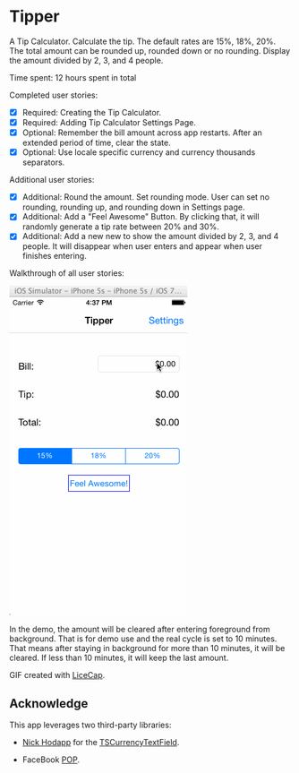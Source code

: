 Tipper
======

A Tip Calculator. Calculate the tip. The default rates are 15%, 18%, 20%. The total amount can be rounded up, rounded down or no rounding. Display the amount divided by 2, 3, and 4 people.

Time spent: 12 hours spent in total

Completed user stories:
 * [x] Required: Creating the Tip Calculator.
 * [x] Required: Adding Tip Calculator Settings Page.
 * [x] Optional: Remember the bill amount across app restarts. After an extended period of time, clear the state.
 * [x] Optional: Use locale specific currency and currency thousands separators.

Additional user stories:
 * [x] Additional: Round the amount. Set rounding mode. User can set no rounding, rounding up, and rounding down in Settings page.
 * [x] Additional: Add a "Feel Awesome" Button. By clicking that, it will randomly generate a tip rate between 20% and 30%.
 * [x] Additional: Add a new new to show the amount divided by 2, 3, and 4 people. It will disappear when user enters and appear when user finishes entering.
 
Walkthrough of all user stories:

![Video Walkthrough](tipper_demo.gif)

In the demo, the amount will be cleared after entering foreground from background. That is for demo use and the real cycle is set to 10 minutes. That means after staying in background for more than 10 minutes, it will be cleared. If less than 10 minutes, it will keep the last amount.
 
GIF created with [LiceCap](http://www.cockos.com/licecap/).


## Acknowledge

This app leverages two third-party libraries:

 * [Nick Hodapp](https://github.com/TomSwift) for the [TSCurrencyTextField](https://github.com/TomSwift/TSCurrencyTextField).

 * FaceBook [POP](https://github.com/facebook/pop).
